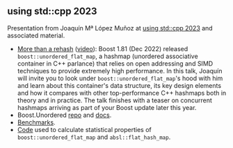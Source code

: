 using std::cpp 2023
-------------------

Presentation from Joaquín Mª López Muñoz at [using std::cpp 2023](https://eventos.uc3m.es/93418/detail/using-std-cpp-2023.html)
and associated material.

* [More than a rehash](XX) ([video](XX)):
Boost 1.81 (Dec 2022) released `boost::unordered_flat_map`, a hashmap (unordered associative
container in C++ parlance) that relies on open addressing and SIMD techniques to provide
extremely high performance. In this talk, Joaquín will invite you to look under
`boost::unordered_flat_map`'s hood with him and learn about this container's data structure,
its key design elements and how it compares with other top-performance C++ hashmaps both in
theory and in practice. The talk finishes with a teaser on concurrent hashmaps arriving as
part of your Boost update later this year.
* Boost.Unordered [repo](https://github.com/boostorg/unordered/) and [docs](https://www.boost.org/libs/unordered/).
* [Benchmarks](https://github.com/boostorg/boost_unordered_benchmarks).
* [Code](https://github.com/joaquintides/boost_unordered_flat_map_stats) used to calculate
statistical properties of `boost::unordered_flat_map` and `absl::flat_hash_map`. 
